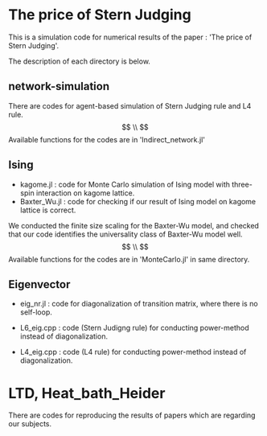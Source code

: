 # The price of Stern Judging

This is a simulation code for numerical results of the paper : 'The price of Stern Judging'.

The description of each directory is below.

## network-simulation

There are codes for agent-based simulation of Stern Judging rule and L4 rule.
$$ \\ $$
Available functions for the codes are in 'Indirect_network.jl'

## Ising

* kagome.jl : code for Monte Carlo simulation of Ising model with three-spin interaction on kagome lattice.
* Baxter_Wu.jl : code for checking if our result of Ising model on kagome lattice is correct.

We conducted the finite size scaling for the Baxter-Wu model, and checked that our code identifies the universality class of Baxter-Wu model well.
$$ \\ $$
Available functions for the codes are in 'MonteCarlo.jl' in same directory.

## Eigenvector

* eig_nr.jl : code for diagonalization of transition matrix, where there is no self-loop.

* L6_eig.cpp : code (Stern Judigng rule) for conducting power-method instead of diagonalization.

* L4_eig.cpp :  code (L4 rule) for conducting power-method instead of diagonalization.

# LTD, Heat_bath_Heider

There are codes for reproducing the results of papers which are regarding our subjects.

